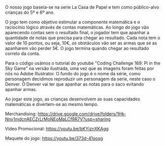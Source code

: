 O nosso jogo baseia-se na serie La Casa de Papel e tem como público-alvo crianças do 5º e 6º ano.  

O jogo tem como objetivo estimular a componente matemática e o raciocínio lógico através de contas matemáticas. Ao longo do jogo vão aparecendo contas sem o resultado final, o jogador tem que apanhar a quantidade de notas que precisa para chegar ao resultado. Cada nota tem o valor de 10 pontos, ou seja, 10€, os obstáculos vão ser as armas que se as apanharem vão perder 5€. O jogo termina quando chegar ao resultado correto da conta.

Para o código usámos o tutorial do youtube "Coding Challenge 169: Pi in the Sky Game" na versão ilustrada, uma vez que as imagens foram feitas por nós no Adobe Illustrator. O fundo do jogo é o nome da série, como personagem decidimos reproduzir um personagem da serie, neste caso o Denver. O Denver vai ter que apanhar as notas para o saco evitando apanhar armas. 

Ao jogar este jogo, as crianças desenvolvem as suas capacidades matemáticas e divertem-se ao mesmo tempo.


Merchandising: https://drive.google.com/drive/folders/1Hk-Nnv1mdcnAECZrLrMoNEoMaLCf9R7V?usp=sharing

Vídeo Promocional: https://youtu.be/bKYjznXKAgg

Maquete do jogo: https://youtu.be/373d-41oosg
